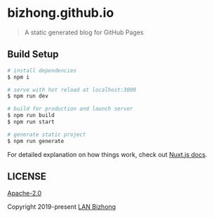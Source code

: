 # bizhong.github.io

> A static generated blog for GitHub Pages

## Build Setup

```bash
# install dependencies
$ npm i

# serve with hot reload at localhost:3000
$ npm run dev

# build for production and launch server
$ npm run build
$ npm run start

# generate static project
$ npm run generate
```

For detailed explanation on how things work, check out [Nuxt.js docs](https://nuxtjs.org).

## LICENSE

[Apache-2.0](/LICENSE)

Copyright 2019-present [LAN Bizhong](https://lanbizhong.com/)
